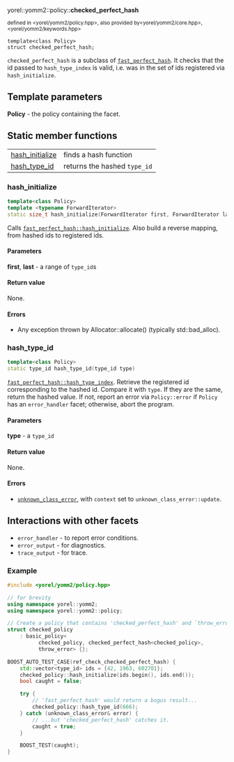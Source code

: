 yorel::yomm2::policy::**checked_perfect_hash**


<sub>defined in <yorel/yomm2/policy.hpp>, also provided by<yorel/yomm2/core.hpp>, <yorel/yomm2/keywords.hpp></sub>
```
template<class Policy>
struct checked_perfect_hash;
```

`checked_perfect_hash` is a subclass of [`fast_perfect_hash`](/yomm2/reference/policy-fast_perfect_hash.html). It checks that
the id passed to `hash_type_index` is valid, i.e. was in the set of ids
registered via `hash_initialize`.

## Template parameters

**Policy** - the policy containing the facet.

## Static member functions
|                                     |                              |
| ----------------------------------- | ---------------------------- |
| [hash_initialize](#hash_initialize) | finds a hash function        |
| [hash_type_id](#hash_type_id)       | returns the hashed `type_id` |

### hash_initialize

```c++
template<class Policy>
template <typename ForwardIterator>
static size_t hash_initialize(ForwardIterator first, ForwardIterator last)
```

Calls
[`fast_perfect_hash::hash_initialize`](fast_perfect_hash.md#hash_initialize).
Also build a reverse mapping, from hashed ids to registered ids.


#### Parameters

**first**, **last** - a range of `type_id`s

#### Return value

None.

#### Errors

* Any exception thrown by Allocator::allocate() (typically std::bad_alloc).

### hash_type_id

```c++
template<class Policy>
static type_id hash_type_id(type_id type)
```

[`fast_perfect_hash::hash_type_index`](fast_perfect_hash.md#hash_initialize).
Retrieve the registered id corresponding to the hashed id. Compare it with
`type`. If they are the same, return the hashed value. If not, report an error
via `Policy::error` if `Policy` has an `error_handler` facet; otherwise,
abort the program.

#### Parameters

**type** - a `type_id`

#### Return value

None.

#### Errors

* [`unknown_class_error`](/yomm2/reference/error.html), with `context` set to `unknown_class_error::update`.

## Interactions with other facets

* `error_handler` - to report error conditions.
* `error_output` - for diagnostics.
* `trace_output` - for trace.

### Example


```c++
#include <yorel/yomm2/policy.hpp>

// for brevity
using namespace yorel::yomm2;
using namespace yorel::yomm2::policy;

// Create a policy that contains 'checked_perfect_hash' and `throw_error`.
struct checked_policy
    : basic_policy<
          checked_policy, checked_perfect_hash<checked_policy>,
          throw_error> {};

BOOST_AUTO_TEST_CASE(ref_check_checked_perfect_hash) {
    std::vector<type_id> ids = {42, 1963, 602701};
    checked_policy::hash_initialize(ids.begin(), ids.end());
    bool caught = false;

    try {
        // 'fast_perfect_hash' would return a bogus result...
        checked_policy::hash_type_id(666);
    } catch (unknown_class_error& error) {
        // ...but 'checked_perfect_hash' catches it.
        caught = true;
    }

    BOOST_TEST(caught);
}
```
